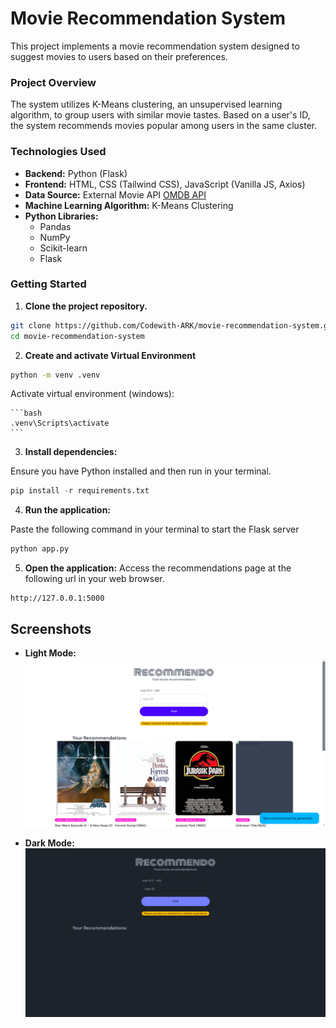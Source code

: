 # Movie Recommendation System

This project implements a movie recommendation system designed to suggest movies to users based on their preferences.

### Project Overview

The system utilizes K-Means clustering, an unsupervised learning algorithm, to group users with similar movie tastes. Based on a user's ID, the system recommends movies popular among users in the same cluster.

### Technologies Used

- **Backend:** Python (Flask)
- **Frontend:** HTML, CSS (Tailwind CSS), JavaScript (Vanilla JS, Axios)
- **Data Source:** External Movie API [OMDB API](https://www.omdbapi.com/)
- **Machine Learning Algorithm:** K-Means Clustering
- **Python Libraries:**
  - Pandas
  - NumPy
  - Scikit-learn
  - Flask

### Getting Started

1. **Clone the project repository.**

```bash
git clone https://github.com/Codewith-ARK/movie-recommendation-system.git
cd movie-recommendation-system
```

2. **Create and activate Virtual Environment**

```bash
python -m venv .venv
```

  Activate virtual environment (windows):

    ```bash
    .venv\Scripts\activate
    ```

3. **Install dependencies:**

Ensure you have Python installed and then run in your terminal.

```python
pip install -r requirements.txt
```

4. **Run the application:**

Paste the following command in your terminal to start the Flask server

```python
python app.py
```

5. **Open the application:** Access the recommendations page at the following url in your web browser.

```text
http://127.0.0.1:5000
```

## Screenshots

- **Light Mode:**
  ![Homepage Light](screenshots/home_light.png)

- **Dark Mode:**
  ![Homepage Dark](screenshots/home_dark.png)
